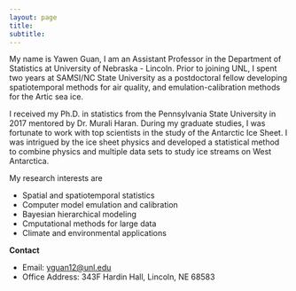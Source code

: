 ```yaml
---
layout: page
title:
subtitle: 
---
```



My name is Yawen Guan, I am an Assistant Professor in the Department of Statistics at University of Nebraska - Lincoln. Prior to joining UNL, I spent two years at SAMSI/NC State University as a postdoctoral fellow developing spatiotemporal methods for air quality, and emulation-calibration methods for the Artic sea ice. 

I received my Ph.D. in statistics from the Pennsylvania State University in 2017 mentored by Dr. Murali Haran. During my graduate studies, I was fortunate to work with top scientists in the study of the Antarctic Ice Sheet. I was intrigued by the ice sheet physics and developed a statistical method to combine physics and multiple data sets to study ice streams on West Antarctica. 

My research interests are
- Spatial and spatiotemporal statistics
- Computer model emulation and calibration
- Bayesian hierarchical modeling
- Cmputational methods for large data
- Climate and environmental applications

**Contact**
- Email: yguan12@unl.edu
- Office Address: 343F Hardin Hall, Lincoln, NE 68583
